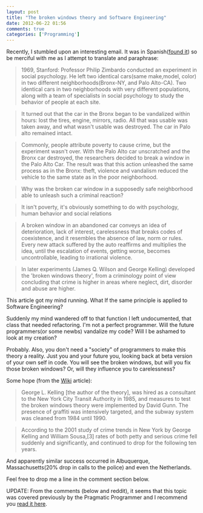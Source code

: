 ```yaml
---
layout: post
title: "The broken windows theory and Software Engineering"
date: 2012-06-22 01:56
comments: true
categories: ['Programming']
---
```

Recently, I stumbled upon an interesting email. It was in Spanish([found it](http://www.anundis.com/profiles/blogs/un-mundo-sin-las-ventanas-rotas)) so be merciful with me as I attempt to translate and paraphrase:
> 1969, Stanford: Professor Philip Zimbardo conducted an experiment in social psychology. He left two identical cars(same make,model, color) in two different neighborhoods(Bronx-NY, and Palo Alto-CA). Two identical cars in two neighborhoods with very different populations, along with a team of specialists in social psychology to study the behavior of people at each site. 

>It turned out that the car in the Bronx began to be vandalized within hours: lost the tires, engine, mirrors, radio. All that was usable was taken away, and what wasn't usable was destroyed. The car in Palo alto remained intact.

>Commonly, people attribute poverty to cause crime, but the experiment wasn't over. With the Palo Alto car unscratched and the Bronx car destroyed, the researchers decided to break a window in the Palo Alto Car. The result was that this action unleashed the same process as in the Bronx: theft, violence and vandalism reduced the vehicle to the same state as in the poor neighborhood.

>Why was the broken car window in a supposedly safe neighborhood able to unleash such a criminal reaction?
<!-- more -->
>It isn't poverty, it's obviously something to do with psychology, human behavior and social relations

>A broken window in an abandoned car conveys an idea of deterioration, lack of interest, carelessness that breaks codes of coexistence, and it resembles the absence of law, norm or rules. Every new attack suffered by the auto reaffirms and multiplies the idea, until the escalation of events, getting worse, becomes uncontrollable, leading to irrational violence.

>In later experiments (James Q. Wilson and George Kelling) developed the 'broken windows theory', from a criminology point of view concluding that crime is higher in areas where neglect, dirt, disorder and abuse are higher.

This article got my mind running. What If the same principle is applied to Software Engineering?

Suddenly my mind wandered off to that function I left undocumented, that class that  needed refactoring. I'm not a perfect programmer. Will the future programmers(or some newbs) vandalize my code? Will I be ashamed to look at my creation?
 
Probably. Also, you don't need a "society" of programmers to make this theory a reality. Just you and your future you, looking back at beta version of your own self in code. You will see the broken windows, but will you fix those broken windows? Or, will they influence you to carelessness? 

Some hope (from the [Wiki](http://en.wikipedia.org/wiki/Broken_windows_theory) article):
>George L. Kelling [the author of the theory], was hired as a consultant to the New York City Transit Authority in 1985, and measures to test the broken windows theory were implemented by David Gunn. The presence of graffiti was intensively targeted, and the subway system was cleaned from 1984 until 1990. 

>According to the 2001 study of crime trends in New York by George Kelling and William Sousa,[3] rates of both petty and serious crime fell suddenly and significantly, and continued to drop for the following ten years.

And apparently similar success occurred in Albuquerque, Massachusetts(20% drop in calls to the police) and even the Netherlands.

Feel free to drop me a line in the comment section below.

UPDATE: From the comments (below and reddit), it seems that this topic was covered previously by the Pragmatic Programmer and I recommend you [read it here](http://pragprog.com/the-pragmatic-programmer/extracts/software-entropy).
